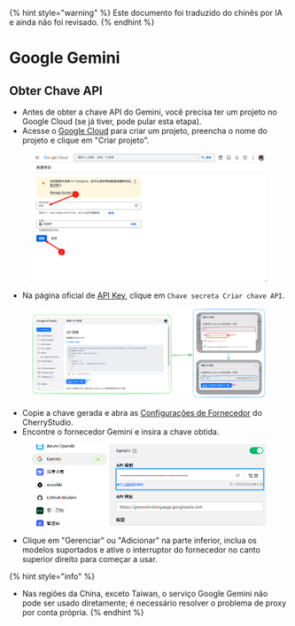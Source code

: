 
{% hint style="warning" %}
Este documento foi traduzido do chinês por IA e ainda não foi revisado.
{% endhint %}

# Google Gemini

## Obter Chave API

* Antes de obter a chave API do Gemini, você precisa ter um projeto no Google Cloud (se já tiver, pode pular esta etapa).
* Acesse o [Google Cloud](https://console.cloud.google.com/projectcreate) para criar um projeto, preencha o nome do projeto e clique em "Criar projeto".

<figure><img src="../../.gitbook/assets/image (74).png" alt=""><figcaption></figcaption></figure>

* Na página oficial de [API Key](https://aistudio.google.com/app/apikey?hl=zh-cn), clique em `Chave secreta Criar chave API`.

<figure><img src="../../.gitbook/assets/image (72).png" alt=""><figcaption></figcaption></figure>

* Copie a chave gerada e abra as [Configurações de Fornecedor](broken-reference) do CherryStudio.
* Encontre o fornecedor Gemini e insira a chave obtida.

<figure><img src="../../.gitbook/assets/image (75).png" alt=""><figcaption></figcaption></figure>

* Clique em "Gerenciar" ou "Adicionar" na parte inferior, inclua os modelos suportados e ative o interruptor do fornecedor no canto superior direito para começar a usar.

{% hint style="info" %}
- Nas regiões da China, exceto Taiwan, o serviço Google Gemini não pode ser usado diretamente; é necessário resolver o problema de proxy por conta própria.
{% endhint %}